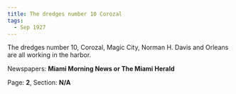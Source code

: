 ```yaml
---  
title: The dredges number 10 Corozal  
tags:  
  - Sep 1927  
---  
```

  
The dredges number 10, Corozal, Magic City, Norman H. Davis and Orleans are all working in the harbor.  
  
Newspapers: **Miami Morning News or The Miami Herald**  
  
Page: **2**, Section: **N/A** 
